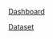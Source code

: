 <a href="https://aminebenali.shinyapps.io/projet/" target="_blank">Dashboard</a>

<a href="https://aminebenali.shinyapps.io/projet/" target="_blank">Dataset</a>
